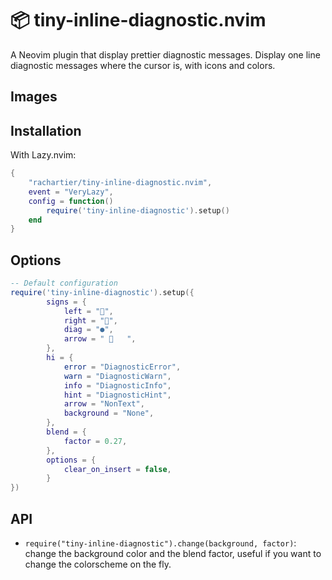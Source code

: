 #  📦 tiny-inline-diagnostic.nvim

A Neovim plugin that display prettier diagnostic messages. Display one line diagnostic messages where the cursor is, with icons and colors.

## Images


## Installation

With Lazy.nvim:

```lua
{
    "rachartier/tiny-inline-diagnostic.nvim",
    event = "VeryLazy",
    config = function()
        require('tiny-inline-diagnostic').setup()
    end
}
```

## Options

```lua
-- Default configuration
require('tiny-inline-diagnostic').setup({
        signs = {
            left = "",
            right = "",
            diag = "●",
            arrow = "    ",
        },
        hi = {
            error = "DiagnosticError",
            warn = "DiagnosticWarn",
            info = "DiagnosticInfo",
            hint = "DiagnosticHint",
            arrow = "NonText",
            background = "None",
        },
        blend = {
            factor = 0.27,
        },
        options = {
            clear_on_insert = false,
        }
})
```

## API

- `require("tiny-inline-diagnostic").change(background, factor)`: change the background color and the blend factor, useful if you want to change the colorscheme on the fly.



